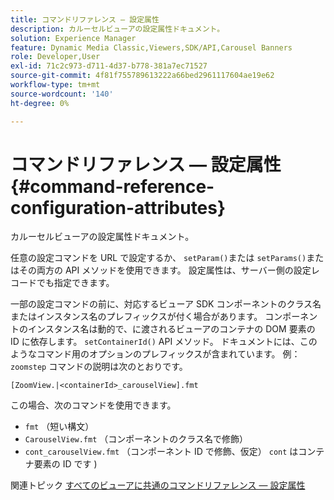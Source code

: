 ```yaml
---
title: コマンドリファレンス — 設定属性
description: カルーセルビューアの設定属性ドキュメント。
solution: Experience Manager
feature: Dynamic Media Classic,Viewers,SDK/API,Carousel Banners
role: Developer,User
exl-id: 71c2c973-d711-4d37-b778-381a7ec71527
source-git-commit: 4f81f755789613222a66bed2961117604ae19e62
workflow-type: tm+mt
source-wordcount: '140'
ht-degree: 0%

---
```


# コマンドリファレンス — 設定属性{#command-reference-configuration-attributes}

カルーセルビューアの設定属性ドキュメント。

任意の設定コマンドを URL で設定するか、 `setParam()`または `setParams()`またはその両方の API メソッドを使用できます。 設定属性は、サーバー側の設定レコードでも指定できます。

一部の設定コマンドの前に、対応するビューア SDK コンポーネントのクラス名またはインスタンス名のプレフィックスが付く場合があります。 コンポーネントのインスタンス名は動的で、に渡されるビューアのコンテナの DOM 要素の ID に依存します。 `setContainerId()` API メソッド。 ドキュメントには、このようなコマンド用のオプションのプレフィックスが含まれています。 例： `zoomstep` コマンドの説明は次のとおりです。

`[ZoomView.|<containerId>_carouselView].fmt`

この場合、次のコマンドを使用できます。

* `fmt` （短い構文）
* `CarouselView.fmt` （コンポーネントのクラス名で修飾）
* `cont_carouselView.fmt` （コンポーネント ID で修飾、仮定） `cont` はコンテナ要素の ID です )

関連トピック [すべてのビューアに共通のコマンドリファレンス — 設定属性](../../../r-html5-viewer-20-cmdref-configattrib/r-html5-viewer-20-cmdref-configattrib.md#concept-850e0f2c49b949deb7cfbfd330d329bd)
